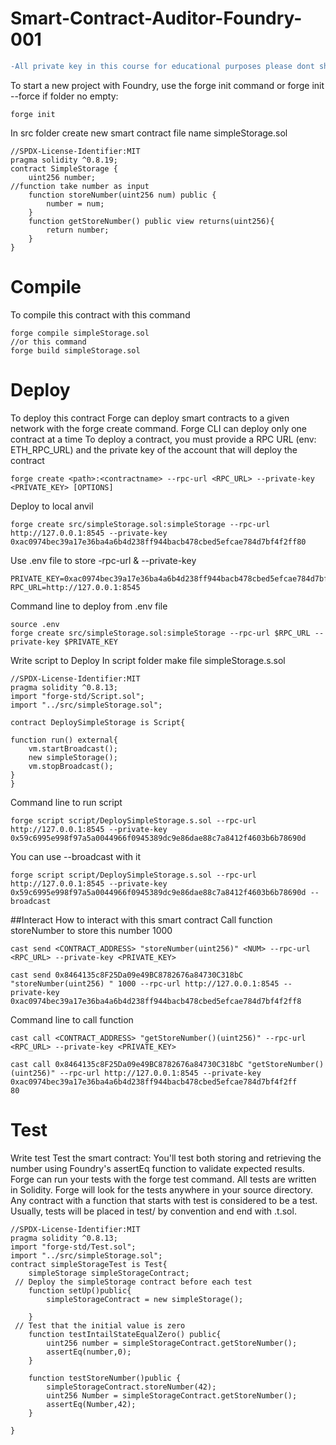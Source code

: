 # Smart-Contract-Auditor-Foundry-001
```diff
-All private key in this course for educational purposes please dont share your private key in plaintext
```

To start a new project with Foundry, use the forge init command or forge init --force if folder no empty:
```solidity
forge init
```

In src folder create new smart contract file name simpleStorage.sol
```solidity
//SPDX-License-Identifier:MIT
pragma solidity ^0.8.19;
contract SimpleStorage {
    uint256 number;
//function take number as input
    function storeNumber(uint256 num) public {
        number = num;
    }
    function getStoreNumber() public view returns(uint256){
        return number;
    }
}
```
# Compile

To compile this contract with this command
```solidity
forge compile simpleStorage.sol
//or this command
forge build simpleStorage.sol
```
# Deploy

To deploy this contract
Forge can deploy smart contracts to a given network with the forge create command.
Forge CLI can deploy only one contract at a time
To deploy a contract, you must provide a RPC URL (env: ETH_RPC_URL) and the private key of the account that will deploy the contract

```solidity
forge create <path>:<contractname> --rpc-url <RPC_URL> --private-key <PRIVATE_KEY> [OPTIONS]
```
Deploy to local anvil 

```solidity
forge create src/simpleStorage.sol:simpleStorage --rpc-url http://127.0.0.1:8545 --private-key 0xac0974bec39a17e36ba4a6b4d238ff944bacb478cbed5efcae784d7bf4f2ff80
```
Use .env file to store -rpc-url & --private-key 
```
PRIVATE_KEY=0xac0974bec39a17e36ba4a6b4d238ff944bacb478cbed5efcae784d7bf4f2ff80
RPC_URL=http://127.0.0.1:8545
```
Command line to deploy from .env file
```solidity
source .env
forge create src/simpleStorage.sol:simpleStorage --rpc-url $RPC_URL --private-key $PRIVATE_KEY
```
Write script to Deploy
In script folder make file simpleStorage.s.sol
```solidity
//SPDX-License-Identifier:MIT
pragma solidity ^0.8.13;
import "forge-std/Script.sol";
import "../src/simpleStorage.sol";

contract DeploySimpleStorage is Script{

function run() external{
    vm.startBroadcast();
    new simpleStorage();
    vm.stopBroadcast();
}    
}
```
Command line to run script 
```solidity
forge script script/DeploySimpleStorage.s.sol --rpc-url http://127.0.0.1:8545 --private-key 0x59c6995e998f97a5a0044966f0945389dc9e86dae88c7a8412f4603b6b78690d
```
You can use --broadcast with it 
```solidity
forge script script/DeploySimpleStorage.s.sol --rpc-url http://127.0.0.1:8545 --private-key 0x59c6995e998f97a5a0044966f0945389dc9e86dae88c7a8412f4603b6b78690d --broadcast
```
##Interact
How to interact with this smart contract 
Call function storeNumber to store this number 1000 
```solidity
cast send <CONTRACT_ADDRESS> "storeNumber(uint256)" <NUM> --rpc-url <RPC_URL> --private-key <PRIVATE_KEY>
```
```solidity
cast send 0x8464135c8F25Da09e49BC8782676a84730C318bC "storeNumber(uint256) " 1000 --rpc-url http://127.0.0.1:8545 --private-key 0xac0974bec39a17e36ba4a6b4d238ff944bacb478cbed5efcae784d7bf4f2ff8
```
Command line to call function
```solidity
cast call <CONTRACT_ADDRESS> "getStoreNumber()(uint256)" --rpc-url <RPC_URL> --private-key <PRIVATE_KEY>
```
```solidity
cast call 0x8464135c8F25Da09e49BC8782676a84730C318bC "getStoreNumber()(uint256)" --rpc-url http://127.0.0.1:8545 --private-key 0xac0974bec39a17e36ba4a6b4d238ff944bacb478cbed5efcae784d7bf4f2ff
80
```
# Test

Write test 
Test the smart contract: You'll test both storing and retrieving the number using Foundry's assertEq function to validate expected results.
Forge can run your tests with the forge test command. All tests are written in Solidity.
Forge will look for the tests anywhere in your source directory. Any contract with a function that starts with test is considered to be a test. Usually, tests will be placed in test/ by convention and end with .t.sol.

```solidity
//SPDX-License-Identifier:MIT
pragma solidity ^0.8.13;
import "forge-std/Test.sol";
import "../src/simpleStorage.sol";
contract simpleStorageTest is Test{
    simpleStorage simpleStorageContract;
 // Deploy the simpleStorage contract before each test
    function setUp()public{
        simpleStorageContract = new simpleStorage();
    
    }
 // Test that the initial value is zero
    function testIntailStateEqualZero() public{
        uint256 number = simpleStorageContract.getStoreNumber();
        assertEq(number,0);
    }

    function testStoreNumber()public {
        simpleStorageContract.storeNumber(42);
        uint256 Number = simpleStorageContract.getStoreNumber();
        assertEq(Number,42);
    }

}
```





